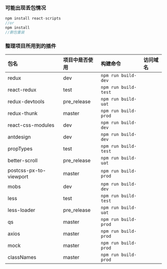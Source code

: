 ### 可能出现丢包情况

```js
npm install react-scripts
//or
npm install
//删包重装
```
### 整理项目所用到的插件
| 包名       | 项目中是否使用      | 构建命令             | 访问域名 |
| :--------- | :---------- | :------------------- | :------- |
| redux   | dev         | `npm run build-dev`  |          |
| react-redux   | test        | `npm run build-test` |          |
| redux-devtools | pre_release | `npm run build-uat`  |          |
| redux-thunk   | master      | `npm run build-prod` |          |
| react-css-modules   | dev         | `npm run build-dev`  |          |
| antdesign   | dev         | `npm run build-dev`  |          |
| propTypes  | test        | `npm run build-test` |          |
| better-scroll  | pre_release | `npm run build-uat`  |          |
| postcss-px-to-viewport   | master      | `npm run build-prod` |          |
| mobs   | dev         | `npm run build-dev`  |          |
| less   | test        | `npm run build-test` |          |
| less-loader | pre_release | `npm run build-uat`  |          |
| qs   | master      | `npm run build-prod` |          |
| axios  | master      | `npm run build-prod` |          |
| mock  | master      | `npm run build-prod` |          |
| classNames   | master      | `npm run build-prod` |          |












